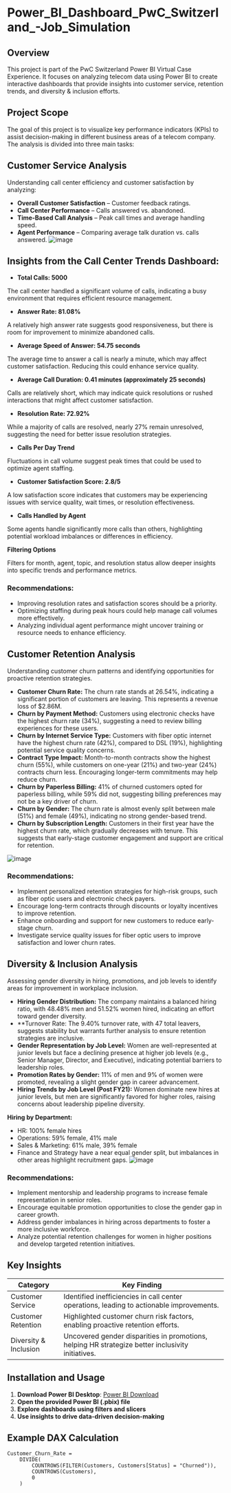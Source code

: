 # Power_BI_Dashboard_PwC_Switzerland_-Job_Simulation

## Overview
This project is part of the PwC Switzerland Power BI Virtual Case Experience. It focuses on analyzing telecom data using Power BI to create interactive dashboards that provide insights into customer service, retention trends, and diversity & inclusion efforts.

## Project Scope
The goal of this project is to visualize key performance indicators (KPIs) to assist decision-making in different business areas of a telecom company. The analysis is divided into three main tasks:

## Customer Service Analysis
Understanding call center efficiency and customer satisfaction by analyzing:
- **Overall Customer Satisfaction** – Customer feedback ratings.
- **Call Center Performance** – Calls answered vs. abandoned.
- **Time-Based Call Analysis** – Peak call times and average handling speed.
- **Agent Performance** – Comparing average talk duration vs. calls answered.
![image](https://github.com/user-attachments/assets/3ac19ffe-0c75-47a1-a7f7-1b74dd52dbb0)

## Insights from the Call Center Trends Dashboard:
- **Total Calls: 5000**

The call center handled a significant volume of calls, indicating a busy environment that requires efficient resource management.
- **Answer Rate: 81.08%**

A relatively high answer rate suggests good responsiveness, but there is room for improvement to minimize abandoned calls.
- **Average Speed of Answer: 54.75 seconds**

The average time to answer a call is nearly a minute, which may affect customer satisfaction. Reducing this could enhance service quality.
- **Average Call Duration: 0.41 minutes (approximately 25 seconds)**

Calls are relatively short, which may indicate quick resolutions or rushed interactions that might affect customer satisfaction.
- **Resolution Rate: 72.92%**

While a majority of calls are resolved, nearly 27% remain unresolved, suggesting the need for better issue resolution strategies.
- **Calls Per Day Trend**

Fluctuations in call volume suggest peak times that could be used to optimize agent staffing.
- **Customer Satisfaction Score: 2.8/5**

A low satisfaction score indicates that customers may be experiencing issues with service quality, wait times, or resolution effectiveness.
- **Calls Handled by Agent**

Some agents handle significantly more calls than others, highlighting potential workload imbalances or differences in efficiency.

**Filtering Options**

Filters for month, agent, topic, and resolution status allow deeper insights into specific trends and performance metrics.
### Recommendations:
- Improving resolution rates and satisfaction scores should be a priority.
- Optimizing staffing during peak hours could help manage call volumes more effectively.
- Analyzing individual agent performance might uncover training or resource needs to enhance efficiency.

## Customer Retention Analysis
Understanding customer churn patterns and identifying opportunities for proactive retention strategies.

- **Customer Churn Rate:** The churn rate stands at 26.54%, indicating a significant portion of customers are leaving. This represents a revenue loss of $2.86M.
- **Churn by Payment Method:** Customers using electronic checks have the highest churn rate (34%), suggesting a need to review billing experiences for these users.
- **Churn by Internet Service Type:** Customers with fiber optic internet have the highest churn rate (42%), compared to DSL (19%), highlighting potential service quality concerns.
- **Contract Type Impact:** Month-to-month contracts show the highest churn (55%), while customers on one-year (21%) and two-year (24%) contracts churn less. Encouraging longer-term commitments may help reduce churn.
- **Churn by Paperless Billing:** 41% of churned customers opted for paperless billing, while 59% did not, suggesting billing preferences may not be a key driver of churn.
- **Churn by Gender:** The churn rate is almost evenly split between male (51%) and female (49%), indicating no strong gender-based trend.
- **Churn by Subscription Length:** Customers in their first year have the highest churn rate, which gradually decreases with tenure. This suggests that early-stage customer engagement and support are critical for retention.

![image](https://github.com/user-attachments/assets/a3dfbbb9-8eb0-48eb-8a4f-43876216c01e)

### Recommendations:
- Implement personalized retention strategies for high-risk groups, such as fiber optic users and electronic check payers.
- Encourage long-term contracts through discounts or loyalty incentives to improve retention.
- Enhance onboarding and support for new customers to reduce early-stage churn.
- Investigate service quality issues for fiber optic users to improve satisfaction and lower churn rates.

## Diversity & Inclusion Analysis

Assessing gender diversity in hiring, promotions, and job levels to identify areas for improvement in workplace inclusion.

- **Hiring Gender Distribution:** The company maintains a balanced hiring ratio, with 48.48% men and 51.52% women hired, indicating an effort toward gender diversity.
- **Turnover Rate: The 9.40% turnover rate, with 47 total leavers, suggests stability but warrants further analysis to ensure retention strategies are inclusive.
- **Gender Representation by Job Level:** Women are well-represented at junior levels but face a declining presence at higher job levels (e.g., Senior Manager, Director, and Executive), indicating potential barriers to leadership roles.
- **Promotion Rates by Gender:** 11% of men and 9% of women were promoted, revealing a slight gender gap in career advancement.
- **Hiring Trends by Job Level (Post FY21):** Women dominate new hires at junior levels, but men are significantly favored for higher roles, raising concerns about leadership pipeline diversity.

**Hiring by Department:**
- HR: 100% female hires
- Operations: 59% female, 41% male
- Sales & Marketing: 61% male, 39% female
- Finance and Strategy have a near equal gender split, but imbalances in other areas highlight recruitment gaps.
![image](https://github.com/user-attachments/assets/e5566ee8-b827-48b2-973b-4bfd17732809)

### Recommendations:

- Implement mentorship and leadership programs to increase female representation in senior roles.
- Encourage equitable promotion opportunities to close the gender gap in career growth.
- Address gender imbalances in hiring across departments to foster a more inclusive workforce.
- Analyze potential retention challenges for women in higher positions and develop targeted retention initiatives.

## Key Insights
| **Category**  | **Key Finding**  |
|--------------|-----------------|
| Customer Service  | Identified inefficiencies in call center operations, leading to actionable improvements. |
| Customer Retention | Highlighted customer churn risk factors, enabling proactive retention efforts. |
| Diversity & Inclusion | Uncovered gender disparities in promotions, helping HR strategize better inclusivity initiatives. |

## Installation and Usage
1. **Download Power BI Desktop**: [Power BI Download](https://powerbi.microsoft.com/)
2. **Open the provided Power BI (.pbix) file**
3. **Explore dashboards using filters and slicers**
4. **Use insights to drive data-driven decision-making**

## Example DAX Calculation
```DAX
Customer_Churn_Rate = 
    DIVIDE(
        COUNTROWS(FILTER(Customers, Customers[Status] = "Churned")),
        COUNTROWS(Customers),
        0
    )
```
